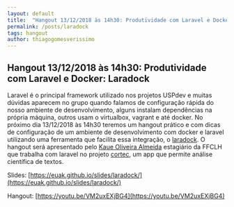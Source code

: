 ```yaml
---
layout: default
title:  "Hangout 13/12/2018 às 14h30: Produtividade com Laravel e Docker: Laradock"
permalink: /posts/laradock
tags: hangout
author: thiagogomesverissimo
---
```


<h2>Hangout 13/12/2018 às 14h30: Produtividade com Laravel e Docker: Laradock </h2>

Laravel é o principal framework utilizado nos projetos USPdev e muitas
dúvidas aparecem no grupo quando falamos de configuração rápida do nosso
ambiente de desenvolvimento, alguns instalam dependências na própria máquina,
outros usam o virtualbox, vagrant e até docker. No próximo dia 13/12/2018 às 14h30 teremos 
um hangout prático e com dicas de configuração de um ambiente de desenvolvimento
com docker e laravel utilizando uma ferramenta que facilita essa integração, o
[laradock](https://laradock.io/).
O hangout será apresentado pelo [Kaue Oliveira Almeida](https://github.com/Euak)
estagiário da FFCLH que trabalha com laravel no projeto [cortec](https://github.com/fflch/cortec),
um app que permite análise científica de textos.

Slides: [https://euak.github.io/slides/laradock/](https://euak.github.io/slides/laradock/)

Hangout: [https://youtu.be/VM2uxEXjBG4](https://youtu.be/VM2uxEXjBG4)

